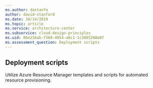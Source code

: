 ```yaml
---
ms.author: dastanfo
author: david-stanford
ms.date: 10/14/2019
ms.topic: article
ms.service: architecture-center
ms.subservice: cloud-design-principles
ms.uid: 06e234ab-f368-4054-a8c1-1c3885208e87
ms.assessment_question: Deployment scripts
---
```

## Deployment scripts

Utilize Azure Resource Manager templates and scripts for automated resource provisioning.
